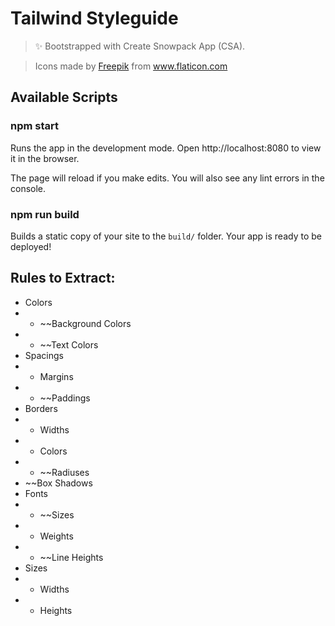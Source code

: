 # Tailwind Styleguide

> ✨ Bootstrapped with Create Snowpack App (CSA).

> Icons made by <a href="http://www.freepik.com/" title="Freepik">Freepik</a> from <a href="https://www.flaticon.com/" title="Flaticon"> www.flaticon.com</a>

## Available Scripts

### npm start

Runs the app in the development mode.
Open http://localhost:8080 to view it in the browser.

The page will reload if you make edits.
You will also see any lint errors in the console.

### npm run build

Builds a static copy of your site to the `build/` folder.
Your app is ready to be deployed!

## Rules to Extract:

- Colors
- - ~~Background Colors
- - ~~Text Colors
- Spacings
- - Margins
- - ~~Paddings
- Borders
- - Widths
- - Colors
- - ~~Radiuses
- ~~Box Shadows
- Fonts
- - ~~Sizes
- - Weights
- - ~~Line Heights
- Sizes
- - Widths
- - Heights
